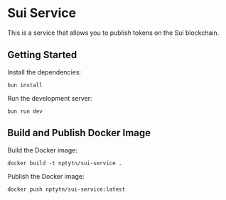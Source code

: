 # Sui Service

This is a service that allows you to publish tokens on the Sui blockchain.

## Getting Started

Install the dependencies:

```
bun install
```

Run the development server:

```
bun run dev
```

## Build and Publish Docker Image

Build the Docker image:

```
docker build -t nptytn/sui-service .
```

Publish the Docker image:

```
docker push nptytn/sui-service:latest
```

